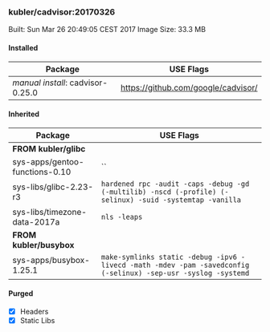 ### kubler/cadvisor:20170326

Built: Sun Mar 26 20:49:05 CEST 2017
Image Size: 33.3 MB

#### Installed
Package | USE Flags
--------|----------
*manual install*: cadvisor-0.25.0 | https://github.com/google/cadvisor/
#### Inherited
Package | USE Flags
--------|----------
**FROM kubler/glibc** |
sys-apps/gentoo-functions-0.10 | ``
sys-libs/glibc-2.23-r3 | `hardened rpc -audit -caps -debug -gd (-multilib) -nscd (-profile) (-selinux) -suid -systemtap -vanilla`
sys-libs/timezone-data-2017a | `nls -leaps`
**FROM kubler/busybox** |
sys-apps/busybox-1.25.1 | `make-symlinks static -debug -ipv6 -livecd -math -mdev -pam -savedconfig (-selinux) -sep-usr -syslog -systemd`
#### Purged
- [x] Headers
- [x] Static Libs
